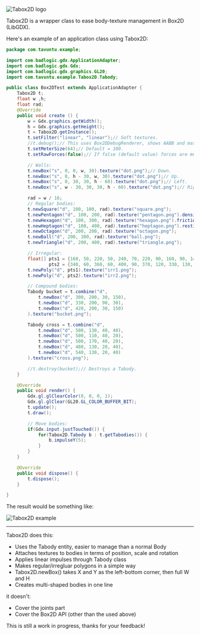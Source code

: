 ![Tabox2D logo](http://s10.postimg.org/v5tgsq7fd/logo_Tabox2_D.png)

Tabox2D is a wrapper class to ease body-texture management in Box2D (LibGDX).

Here's an example of an application class using Tabox2D:

```java
package com.tavuntu.example;

import com.badlogic.gdx.ApplicationAdapter;
import com.badlogic.gdx.Gdx;
import com.badlogic.gdx.graphics.GL20;
import com.tavuntu.example.Tabox2D.Tabody;

public class Box2DTest extends ApplicationAdapter {
    Tabox2D t;
    float w ,h;
    float rad;
    @Override
    public void create () {
        w = Gdx.graphics.getWidth();
        h = Gdx.graphics.getHeight();
        t = Tabox2D.getInstance();
        t.setFilter("linear", "linear");// Soft textures.
        //t.debug();// This uses Box2DDebugRenderer, shows AABB and mass centres.
        t.setMeterSize(64);// Default = 100.
        t.setRawForces(false);// If false (default value) forces are multiplied by the mass.

        // Walls:
        t.newBox("s", 0, 0, w, 30).texture("dot.png");// Down.
        t.newBox("s", 0, h - 30, w, 30).texture("dot.png");// Up.
        t.newBox("s", 0, 30, 30, h - 60).texture("dot.png");// Left.
        t.newBox("s", w - 30, 30, 30, h - 60).texture("dot.png");// Right.

        rad = w / 16;
        // Regular bodies:
        t.newSquare("d", 100, 100, rad).texture("square.png");
        t.newPentagon("d", 100, 200, rad).texture("pentagon.png").density(0.1f);// Light.
        t.newHexagon("d", 100, 300, rad).texture("hexagon.png").friction(0);// Like ice.
        t.newHeptagon("d", 100, 400, rad).texture("heptagon.png").restitution(0.9f);// Bouncy.
        t.newOctagon("d", 200, 200, rad).texture("octagon.png");
        t.newBall("d", 200, 300, rad).texture("ball.png");
        t.newTriangle("d", 200, 400, rad).texture("triangle.png");

        // Irregular:
        float[] pts1 = {160, 50, 220, 50, 240, 70, 220, 90, 160, 90, 140, 70},
                pts2 = {340, 60, 360, 60, 400, 90, 370, 120, 330, 130, 320, 70};
        t.newPoly("d", pts1).texture("irr1.png");
        t.newPoly("d", pts2).texture("irr2.png");

        // Compound bodies:
        Tabody bucket = t.combine("d",
            t.newBox("d", 300, 200, 30, 150),
            t.newBox("d", 330, 200, 90, 30),
            t.newBox("d", 420, 200, 30, 150)
        ).texture("bucket.png");

        Tabody cross = t.combine("d",
            t.newBox("d", 500, 130, 40, 40),
            t.newBox("d", 500, 110, 40, 20),
            t.newBox("d", 500, 170, 40, 20),
            t.newBox("d", 480, 130, 20, 40),
            t.newBox("d", 540, 130, 20, 40)
        ).texture("cross.png");

        //t.destroy(bucket);// Destroys a Tabody.
    }

    @Override
    public void render() {
        Gdx.gl.glClearColor(0, 0, 0, 1);
        Gdx.gl.glClear(GL20.GL_COLOR_BUFFER_BIT);
        t.update();
        t.draw();

        // Move bodies:
        if(Gdx.input.justTouched()) {
            for(Tabox2D.Tabody b : t.getTabodies()) {
                b.impulseY(5);
            }
        }
    }

    @Override
    public void dispose() {
        t.dispose();
    }

}

```

The result would be something like:

![Tabox2D example](http://s27.postimg.org/gatt0as8z/ss1.png)

***

Tabox2D does this:

* Uses the Tabody entity, easier to manage than a normal Body
* Attaches textures to bodies in terms of position, scale and rotation
* Applies linear impulses through Tabody class
* Makes regular/irregluar polygons in a simple way
* Tabox2D.newBox() takes X and Y as the left-bottom corner, then full W and H
* Creates multi-shaped bodies in one line

it doesn't:

* Cover the joints part
* Cover the Box2D API (other than the used above)

This is still a work in progress, thanks for your feedback!